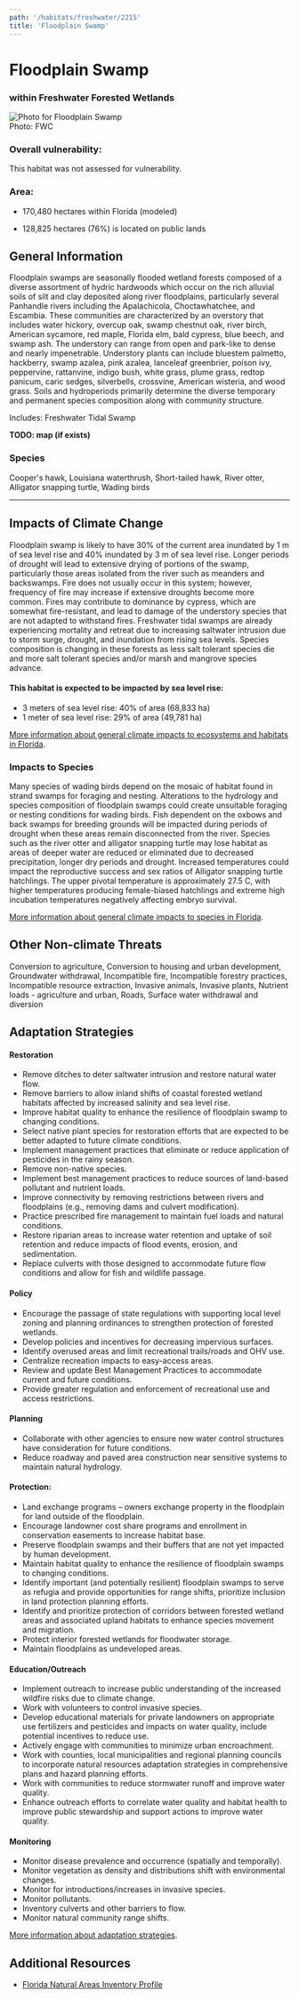 ```yaml
---
path: '/habitats/freshwater/2215'
title: 'Floodplain Swamp'
---
```


# Floodplain Swamp

### within Freshwater Forested Wetlands

<div id="TopSection">

<div class="header-photo"><img src="2215.jpg" alt="Photo for Floodplain Swamp"/>
<figcaption>Photo: FWC</figcaption></div>

<div>

### Overall vulnerability:

This habitat was not assessed for vulnerability.

### Area:

-   170,480 hectares within Florida (modeled)

-   128,825 hectares (76%) is located on public lands



</div>
</div>

## General Information

Floodplain swamps are seasonally flooded wetland forests composed of a diverse assortment of hydric hardwoods which occur on the rich alluvial soils of silt and clay deposited along river floodplains, particularly several Panhandle rivers including the Apalachicola, Choctawhatchee, and Escambia. These communities are characterized by an overstory that includes water hickory, overcup oak, swamp chestnut oak, river birch, American sycamore, red maple, Florida elm, bald cypress, blue beech, and swamp ash. The understory can range from open and park-like to dense and nearly impenetrable. Understory plants can include bluestem palmetto, hackberry, swamp azalea, pink azalea, lanceleaf greenbrier, poison ivy, peppervine, rattanvine, indigo bush, white grass, plume grass, redtop panicum, caric sedges, silverbells, crossvine, American wisteria, and wood grass.  Soils and hydroperiods primarily determine the diverse temporary and permanent species composition along with community structure.

Includes: Freshwater Tidal Swamp

**TODO: map (if exists)**

### Species

Cooper's hawk, Louisiana waterthrush, Short-tailed hawk, River otter, Alligator snapping turtle, Wading birds

<hr />

## Impacts of Climate Change

Floodplain swamp is likely to have 30% of the current area inundated by 1 m of sea level rise and 40% inundated by 3 m of sea level rise.  Longer periods of drought will lead to extensive drying of portions of the swamp, particularly those areas isolated from the river such as meanders and backswamps. Fire does not usually occur in this system; however, frequency of fire may increase if extensive droughts become more common.  Fires may contribute to dominance by cypress, which are somewhat fire-resistant, and lead to damage of the understory species that are not adapted to withstand fires.  Freshwater tidal swamps are already experiencing mortality and retreat due to increasing saltwater intrusion due to storm surge, drought, and inundation from rising sea levels.  Species composition is changing in these forests as less salt tolerant species die and more salt tolerant species and/or marsh and mangrove species advance.


#### This habitat is expected to be impacted by sea level rise:

- 3 meters of sea level rise: 40% of area (68,833 ha)
- 1 meter of sea level rise: 29% of area (49,781 ha)
    

[More information about general climate impacts to ecosystems and habitats in Florida](/impacts/habitats).

### Impacts to Species

Many species of wading birds depend on the mosaic of habitat found in strand swamps for foraging and nesting.  Alterations to the hydrology and species composition of floodplain swamps could create unsuitable foraging or nesting conditions for wading birds. Fish dependent on the oxbows and back swamps for breeding grounds will be impacted during periods of drought when these areas remain disconnected from the river.  Species such as the river otter and alligator snapping turtle may lose habitat as areas of deeper water are reduced or eliminated due to decreased precipitation, longer dry periods and drought.  Increased temperatures could impact the reproductive success and sex ratios of Alligator snapping turtle hatchlings.  The upper pivotal temperature is approximately 27.5 C, with higher temperatures producing female-biased hatchlings and extreme high incubation temperatures negatively affecting embryo survival.

[More information about general climate impacts to species in Florida](/impacts/species).

## Other Non-climate Threats

Conversion to agriculture, Conversion to housing and urban development, Groundwater withdrawal, Incompatible fire, Incompatible forestry practices, Incompatible resource extraction, Invasive animals, Invasive plants, Nutrient loads - agriculture and urban, Roads, Surface water withdrawal and diversion

## Adaptation Strategies

#### Restoration

- Remove ditches to deter saltwater intrusion and restore natural water flow.
- Remove barriers to allow inland shifts of coastal forested wetland habitats affected by increased salinity and sea level rise.
- Improve habitat quality to enhance the resilience of floodplain swamp to changing conditions.
- Select native plant species for restoration efforts that are expected to be better adapted to future climate conditions.
- Implement management practices that eliminate or reduce application of pesticides in the rainy season.
- Remove non-native species.
- Implement best management practices to reduce sources of land-based pollutant and nutrient loads.
- Improve connectivity by removing restrictions between rivers and floodplains (e.g., removing dams and culvert modification).
- Practice prescribed fire management to maintain fuel loads and natural conditions.
- Restore riparian areas to increase water retention and uptake of soil retention and reduce impacts of flood events, erosion, and sedimentation.
- Replace culverts with those designed to accommodate future flow conditions and allow for fish and wildlife passage.


#### Policy

- Encourage the passage of state regulations with supporting local level zoning and planning ordinances to strengthen protection of forested wetlands.
- Develop policies and incentives for decreasing impervious surfaces.
- Identify overused areas and limit recreational trails/roads and OHV use.
- Centralize recreation impacts to easy-access areas.
- Review and update Best Management Practices to accommodate current and future conditions.
- Provide greater regulation and enforcement of recreational use and access restrictions.


#### Planning

- Collaborate with other agencies to ensure new water control structures have consideration for future conditions.
- Reduce roadway and paved area construction near sensitive systems to maintain natural hydrology.


#### Protection: 

- Land exchange programs – owners exchange property in the floodplain for land outside of the floodplain.
- Encourage landowner cost share programs and enrollment in conservation easements to increase habitat base.
- Preserve floodplain swamps and their buffers that are not yet impacted by human development.
- Maintain habitat quality to enhance the resilience of floodplain swamps to changing conditions.
- Identify important (and potentially resilient) floodplain swamps to serve as refugia and provide opportunities for range shifts, prioritize inclusion in land protection planning efforts.
- Identify and prioritize protection of corridors between forested wetland areas and associated upland habitats to enhance species movement and migration.
- Protect interior forested wetlands for floodwater storage.
- Maintain floodplains as undeveloped areas.


#### Education/Outreach

- Implement outreach to increase public understanding of the increased wildfire risks due to climate change.
- Work with volunteers to control invasive species.
- Develop educational materials for private landowners on appropriate use fertilizers and pesticides and impacts on water quality, include potential incentives to reduce use.
- Actively engage with communities to minimize urban encroachment.
- Work with counties, local municipalities and regional planning councils to incorporate natural resources adaptation strategies in comprehensive plans and hazard planning efforts.
- Work with communities to reduce stormwater runoff and improve water quality.
- Enhance outreach efforts to correlate water quality and habitat health to improve public stewardship and support actions to improve water quality.


#### Monitoring

- Monitor disease prevalence and occurrence (spatially and temporally).
- Monitor vegetation as density and distributions shift with environmental changes.
- Monitor for introductions/increases in invasive species.
- Monitor pollutants.
- Inventory culverts and other barriers to flow.
- Monitor natural community range shifts.




[More information about adaptation strategies](/strategies).

## Additional Resources

 - [Florida Natural Areas Inventory Profile](http://www.fnai.org/PDF/NC/Floodplain_Swamp_Final_2010.pdf)
